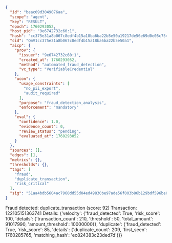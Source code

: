 ```json
{
  "id": "beac09d3049076aa",
  "scope": "agent",
  "key": "RESULT",
  "epoch": 1760293052,
  "host_pid": "9e6742732c60:1",
  "hash": "cc375e31a8b067c8edf4b15a18ba6ba22b5e50a19217de56e69d0e05c754f583",
  "cid": "QmV1cc375e31a8b067c8edf4b15a18ba6ba22b5e50a1",
  "aicp": {
    "prov": {
      "issuer": "9e6742732c60:1",
      "created_at": 1760293052,
      "method": "automated_fraud_detection",
      "vc_type": "VerifiableCredential"
    },
    "ucon": {
      "usage_constraints": [
        "no_pii_export",
        "audit_required"
      ],
      "purpose": "fraud_detection_analysis",
      "enforcement": "mandatory"
    },
    "eval": {
      "confidence": 1.0,
      "evidence_count": 0,
      "review_status": "pending",
      "evaluated_at": 1760293052
    }
  },
  "sources": [],
  "edges": [],
  "metrics": {},
  "thresholds": {},
  "tags": [
    "fraud",
    "duplicate_transaction",
    "risk_critical"
  ],
  "sig": "51aa4bdb5604ac7960dd55d04ed49830be97ade56f003b86b129bdf596be0ac9"
}
```

Fraud detected: duplicate_transaction (score: 92)
Transaction: 122105151363741
Details: {'velocity': {'fraud_detected': True, 'risk_score': 100, 'details': {'transaction_count': 210, 'threshold': 50, 'total_amount': 91017990, 'amount_threshold': 10000000}}, 'duplicate': {'fraud_detected': True, 'risk_score': 85, 'details': {'duplicate_count': 209, 'first_seen': 1760285765, 'matching_hash': 'ec824383c23ded7d'}}}